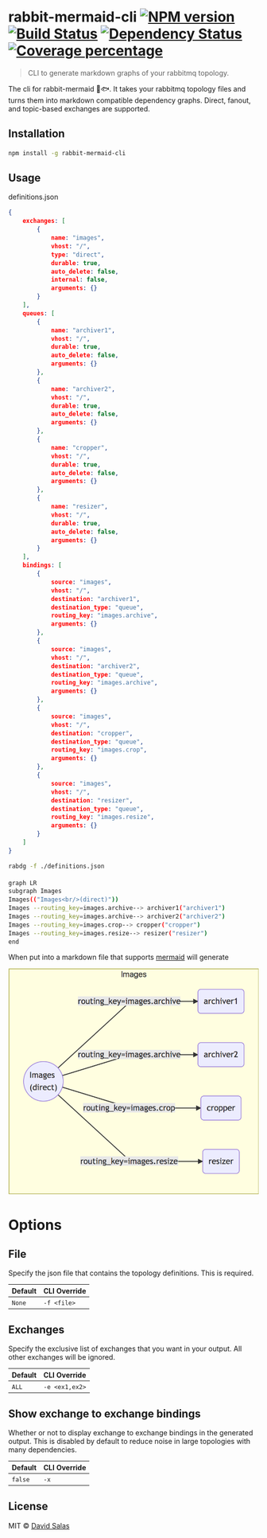 # rabbit-mermaid-cli [![NPM version][npm-image]][npm-url] [![Build Status][travis-image]][travis-url] [![Dependency Status][daviddm-image]][daviddm-url] [![Coverage percentage][coveralls-image]][coveralls-url]

> CLI to generate markdown graphs of your rabbitmq topology.

The cli for rabbit-mermaid :rabbit::fish:. It takes your rabbitmq topology files and turns them into
markdown compatible dependency graphs. Direct, fanout, and topic-based exchanges are supported.

## Installation

```sh
npm install -g rabbit-mermaid-cli
```

## Usage

definitions.json

```json
{
    exchanges: [
        {
            name: "images",
            vhost: "/",
            type: "direct",
            durable: true,
            auto_delete: false,
            internal: false,
            arguments: {}
        }
    ],
    queues: [
        {
            name: "archiver1",
            vhost: "/",
            durable: true,
            auto_delete: false,
            arguments: {}
        },
        {
            name: "archiver2",
            vhost: "/",
            durable: true,
            auto_delete: false,
            arguments: {}
        },
        {
            name: "cropper",
            vhost: "/",
            durable: true,
            auto_delete: false,
            arguments: {}
        },
        {
            name: "resizer",
            vhost: "/",
            durable: true,
            auto_delete: false,
            arguments: {}
        }
    ],
    bindings: [
        {
            source: "images",
            vhost: "/",
            destination: "archiver1",
            destination_type: "queue",
            routing_key: "images.archive",
            arguments: {}
        },
        {
            source: "images",
            vhost: "/",
            destination: "archiver2",
            destination_type: "queue",
            routing_key: "images.archive",
            arguments: {}
        },
        {
            source: "images",
            vhost: "/",
            destination: "cropper",
            destination_type: "queue",
            routing_key: "images.crop",
            arguments: {}
        },
        {
            source: "images",
            vhost: "/",
            destination: "resizer",
            destination_type: "queue",
            routing_key: "images.resize",
            arguments: {}
        }
    ]
}
```

```sh
rabdg -f ./definitions.json

graph LR
subgraph Images
Images(("Images<br/>(direct)"))
Images --routing_key=images.archive--> archiver1("archiver1")
Images --routing_key=images.archive--> archiver2("archiver2")
Images --routing_key=images.crop--> cropper("cropper")
Images --routing_key=images.resize--> resizer("resizer")
end
```

When put into a markdown file that supports [mermaid](https://mermaidjs.github.io/) will generate

![test](ExampleDG.png)

# Options

## File

Specify the json file that contains the topology definitions. This is required.

| Default | CLI Override |
| ------- | ------------ |
| `None`  | `-f <file>`  |

## Exchanges

Specify the exclusive list of exchanges that you want in your output. All other exchanges will be ignored.

| Default | CLI Override   |
| ------- | -------------- |
| `ALL`   | `-e <ex1,ex2>` |

## Show exchange to exchange bindings

Whether or not to display exchange to exchange bindings in the generated output. This is disabled by default to reduce noise in large topologies with many dependencies.

| Default | CLI Override |
| ------- | ------------ |
| `false` | `-x`         |

## License

MIT © [David Salas]()

[npm-image]: https://badge.fury.io/js/rabbit-mermaid-cli.svg
[npm-url]: https://npmjs.org/package/rabbit-mermaid-cli
[travis-image]: https://travis-ci.org/davidlivingrooms/rabbit-mermaid-cli.svg?branch=master
[travis-url]: https://travis-ci.org/davidlivingrooms/rabbit-mermaid-cli
[daviddm-image]: https://david-dm.org/davidlivingrooms/rabbit-mermaid-cli.svg?theme=shields.io
[daviddm-url]: https://david-dm.org/davidlivingrooms/rabbit-mermaid-cli
[coveralls-image]: https://coveralls.io/repos/davidlivingrooms/rabbit-mermaid-cli/badge.svg
[coveralls-url]: https://coveralls.io/r/davidlivingrooms/rabbit-mermaid-cli
